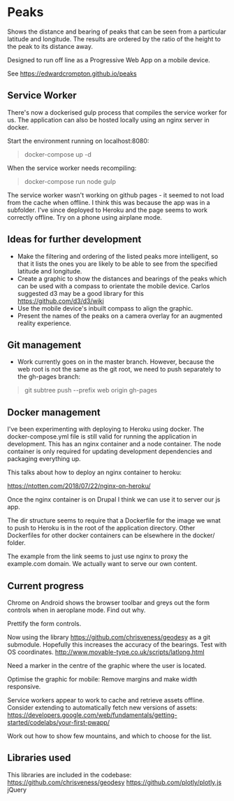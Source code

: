Peaks
=====

Shows the distance and bearing of peaks that can be seen from a particular latitude and longitude. The results are ordered by the ratio of the height to the peak to its distance away.

Designed to run off line as a Progressive Web App on a mobile device.

See https://edwardcrompton.github.io/peaks

Service Worker
--------------

There's now a dockerised gulp process that compiles the service worker for us. The application can also be hosted locally using an nginx server in docker.

Start the environment running on localhost:8080:
> docker-compose up -d

When the service worker needs recompiling:
> docker-compose run node gulp

The service worker wasn't working on github pages - it seemed to not load from the cache when offline. I think this was because the app was in a subfolder. I've since deployed to Heroku and the page seems to work correctly offline. Try on a phone using airplane mode.

Ideas for further development
-----------------------------

- Make the filtering and ordering of the listed peaks more intelligent, so that it lists the ones you are likely to be able to see from the specified latitude and longitude.
- Create a graphic to show the distances and bearings of the peaks which can be used with a compass to orientate the mobile device. Carlos suggested d3 may be a good library for this https://github.com/d3/d3/wiki
- Use the mobile device's inbuilt compass to align the graphic.
- Present the names of the peaks on a camera overlay for an augmented reality experience.

Git management
--------------

- Work currently goes on in the master branch. However, because the web root is not the same as the git root, we need to push separately to the gh-pages branch:
> git subtree push --prefix web origin gh-pages

Docker management
-----------------

I've been experimenting with deploying to Heroku using docker.
The docker-compose.yml file is still valid for running the application in development. This has an nginx container and a node container. The node container is only required for updating development dependencies and packaging everything up.

This talks about how to deploy an nginx container to heroku:

https://ntotten.com/2018/07/22/nginx-on-heroku/

Once the nginx container is on Drupal I think we can use it to server our js app.

The dir structure seems to require that a Dockerfile for the image we wnat to push to Heroku is in the root of the application directory. Other Dockerfiles for other docker containers can be elsewhere in the docker/ folder.

The example from the link seems to just use nginx to proxy the example.com domain. We actually want to serve our own content.



Current progress
----------------
Chrome on Android shows the browser toolbar and greys out the form controls when in aeroplane mode. Find out why.

Prettify the form controls.

Now using the library https://github.com/chrisveness/geodesy as a git submodule.
Hopefully this increases the accuracy of the bearings. Test with OS coordinates.
http://www.movable-type.co.uk/scripts/latlong.html

Need a marker in the centre of the graphic where the user is located.

Optimise the graphic for mobile: Remove margins and make width responsive.

Service workers appear to work to cache and retrieve assets offline. Consider
extending to automatically fetch new versions of assets:
https://developers.google.com/web/fundamentals/getting-started/codelabs/your-first-pwapp/

Work out how to show few mountains, and which to choose for the list.

Libraries used
--------------

This libraries are included in the codebase:
https://github.com/chrisveness/geodesy
https://github.com/plotly/plotly.js
jQuery
